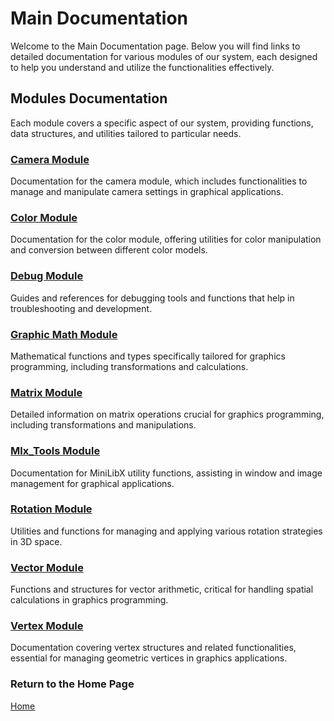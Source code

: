 # Main Documentation

Welcome to the Main Documentation page. Below you will find links to detailed documentation for various modules of our system, each designed to help you understand and utilize the functionalities effectively.

## Modules Documentation

Each module covers a specific aspect of our system, providing functions, data structures, and utilities tailored to particular needs.

### [Camera Module](./camera/camera-doc.md)
Documentation for the camera module, which includes functionalities to manage and manipulate camera settings in graphical applications.

### [Color Module](./color/color-doc.md)
Documentation for the color module, offering utilities for color manipulation and conversion between different color models.

### [Debug Module](./debug/debug-doc.md)
Guides and references for debugging tools and functions that help in troubleshooting and development.

### [Graphic Math Module](./graphic_math/g_math-doc.md)
Mathematical functions and types specifically tailored for graphics programming, including transformations and calculations.

### [Matrix Module](./matrix/matrix-doc.md)
Detailed information on matrix operations crucial for graphics programming, including transformations and manipulations.

### [Mlx_Tools Module](./mlx_tools/mlx-tools-doc.md)
Documentation for MiniLibX utility functions, assisting in window and image management for graphical applications.

### [Rotation Module](./rotation/rotation-doc.md)
Utilities and functions for managing and applying various rotation strategies in 3D space.

### [Vector Module](./vector/vector-doc.md)
Functions and structures for vector arithmetic, critical for handling spatial calculations in graphics programming.

### [Vertex Module](./vertex/vertex-doc.md)
Documentation covering vertex structures and related functionalities, essential for managing geometric vertices in graphics applications.

### Return to the Home Page

[Home](../home.md)
